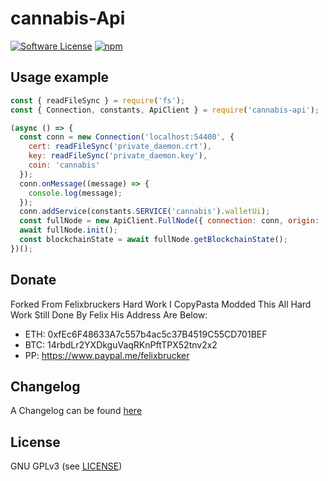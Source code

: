 cannabis-Api
======

[![Software License](https://img.shields.io/badge/license-GPL--3.0-brightgreen.svg?style=flat-square)](LICENSE)
[![npm](https://img.shields.io/npm/v/cannabis-api.svg?style=flat-square)](https://registry.npmjs.org/cannabis-api)

## Usage example

```js
const { readFileSync } = require('fs');
const { Connection, constants, ApiClient } = require('cannabis-api');

(async () => {
  const conn = new Connection('localhost:54400', {
    cert: readFileSync('private_daemon.crt'),
    key: readFileSync('private_daemon.key'),
    coin: 'cannabis'
  });
  conn.onMessage((message) => {
    console.log(message);
  });
  conn.addService(constants.SERVICE('cannabis').walletUi);
  const fullNode = new ApiClient.FullNode({ connection: conn, origin: 'my-cool-service' });
  await fullNode.init();
  const blockchainState = await fullNode.getBlockchainState();
})();
```

## Donate

Forked From Felixbruckers Hard Work I CopyPasta Modded This All Hard Work Still Done By Felix His Address Are Below:
- ETH: 0xfEc6F48633A7c557b4ac5c37B4519C55CD701BEF
- BTC: 14rbdLr2YXDkguVaqRKnPftTPX52tnv2x2
- PP: https://www.paypal.me/felixbrucker

## Changelog

A Changelog can be found [here](https://github.com/MinerGreggy/cannabis-api/blob/master/CHANGELOG.md)

## License

GNU GPLv3 (see [LICENSE](https://github.com/MinerGreggy/cannabis-api/blob/master/LICENSE))
